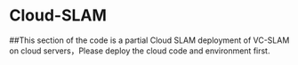 # Cloud-SLAM
##This section of the code is a partial Cloud SLAM deployment of VC-SLAM on cloud servers，Please deploy the cloud code and environment first.

